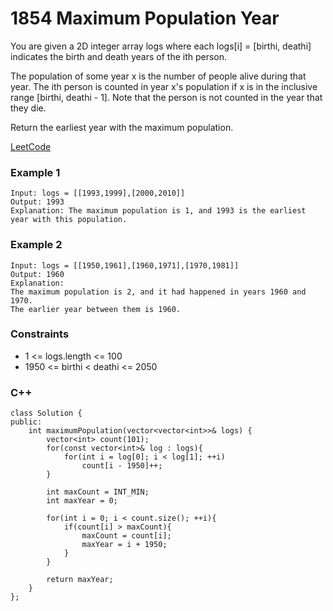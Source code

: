 # 1854 Maximum Population Year

You are given a 2D integer array logs where each logs[i] = [birthi, deathi] indicates the birth and death years of the ith person.

The population of some year x is the number of people alive during that year. The ith person is counted in year x's population if x is in the inclusive range [birthi, deathi - 1]. Note that the person is not counted in the year that they die.

Return the earliest year with the maximum population.

 
 

[LeetCode](https://leetcode.cn/problems/maximum-population-year/)


### Example 1

```
Input: logs = [[1993,1999],[2000,2010]]
Output: 1993
Explanation: The maximum population is 1, and 1993 is the earliest year with this population.
```

### Example 2

```
Input: logs = [[1950,1961],[1960,1971],[1970,1981]]
Output: 1960
Explanation: 
The maximum population is 2, and it had happened in years 1960 and 1970.
The earlier year between them is 1960.
```

### Constraints

* 1 <= logs.length <= 100
* 1950 <= birthi < deathi <= 2050


### C++ 

```
class Solution {
public:
    int maximumPopulation(vector<vector<int>>& logs) {
        vector<int> count(101);
        for(const vector<int>& log : logs){
            for(int i = log[0]; i < log[1]; ++i)
                count[i - 1950]++;
        }

        int maxCount = INT_MIN;
        int maxYear = 0;

        for(int i = 0; i < count.size(); ++i){
            if(count[i] > maxCount){
                maxCount = count[i];
                maxYear = i + 1950;
            }
        }

        return maxYear;
    }
};
```